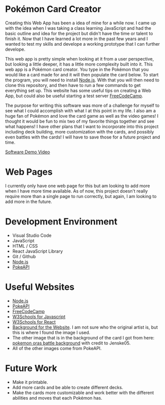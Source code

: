 # Pokémon Card Creator

<!-- {Important!  Do not say in this section that this is college assignment.  Talk about what you are trying to accomplish as a software engineer to further your learning.} -->
Creating this Web App has been a idea of mine for a while now. I came up with the idea when I was taking a class learning JavaScript and had the basic outline and idea for the project but didn't have the time or talent to finish it. Now that I have learned a lot more in the past few years and I wanted to test my skills and develope a working prototype that I can further develope.

<!-- {Provide a description the web app that you wrote. Describe how to start a test server on your computer and what website to open up to see the first page of the app.} -->
This web app is pretty simple when looking at it from a user perspective, but looking a little deeper, it has a little more complexity built into it. This web app is a Pokémon card creator. You type in the Pokémon that you would like a card made for and it will then populate the card below.
To start the program, you will need to install [Node.js](https://nodejs.org/en). With that you will then need to clone this repository, and then have to run a few commands to get everything set up. 
This website has some useful tips on creating a Web App, but could also be useful starting a test server [FreeCodeCamp](https://www.freecodecamp.org/news/install-react-with-create-react-app/).


<!-- {Describe your purpose for writing this software.} -->
The purpose for writing this software was more of a challenge for myself to see what I could accomplish with what I at this point in my life. I also am a huge fan of Pokémon and love the card game as well as the video games! I thought it would be fun to mix two of my favorite things together and see what happens! I have other plans that I want to incorporate into this project including deck building, more customization with the cards, and possibly even battles with the cards! I will have to save those for a future project and time. 

<!-- {Provide a link to your YouTube demonstration.  It should be a 4-5 minute demo of the software running (starting the server and navigating through the web pages) and a walkthrough of the code.} -->

[Software Demo Video](http://youtube.link.goes.here)

# Web Pages

<!-- {Describe each of the web pages you created and how the web app transitions between each of them.  Also describe what is dynamically created on each page.} -->
I currently only have one web page for this but am looking to add more when I have more time available. As of now, this project doesn't really require more than a single page to run correctly, but again, I am looking to add more in the future.


# Development Environment

<!-- {Describe the tools that you used to develop the software} -->
<!-- {Describe the programming language that you used and any libraries.} -->

* Visual Studio Code
* JavaScript
* HTML / CSS
* React JavaScript Library
* Git / Github
* [Node.js](https://nodejs.org/en)
* [PokeAPI](https://pokeapi.co/)




# Useful Websites

<!-- {Make a list of websites that you found helpful in this project} -->
* [Node.js](https://nodejs.org/en)
* [PokeAPI](https://pokeapi.co/)
* [FreeCodeCamp](https://www.freecodecamp.org/news/install-react-with-create-react-app/)
* [W3Schools for Javascript](https://www.w3schools.com/js/default.asp)
* [W3Schools for React](https://www.w3schools.com/react/default.asp)
* [Background for the Website](https://wallpapersafari.com/w/jJD5dA). I am not sure who the original artist is, but this is where I found the image I used.
* The other image that is in the background of the card I got from here: [pokemon oras battle background](https://www.deviantart.com/jenske05/art/pokemon-oras-battle-background-509465798) with credit to Jenske05.
* All of the other images come from PokeAPI.

# Future Work

<!-- {Make a list of things that you need to fix, improve, and add in the future.} -->
* Make it printable.
* Add more cards and be able to create different decks.
* Make the cards more customizable and work better with the different abilities and moves that each Pokémon has.